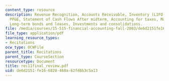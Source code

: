 ```yaml
---
content_type: resource
description: Revenue Recognition, Accounts Receivable, Inventory (LIFO vs. FIFO),
  PP&E, Statement of Cash Flows After midterm, Accounting for taxes, Marketable securities,
  Long-term bonds and leases, Investments and consolidations.
file: /media/courses/15-515-financial-accounting-fall-2003/de6d2151fe166828460a62fd6b3c5a13_rec11final_review.pdf
file_type: application/pdf
learning_resource_types:
- Recitations
ocw_type: OCWFile
parent_title: Recitations
parent_type: CourseSection
resourcetype: Document
title: rec11final_review.pdf
uid: de6d2151-fe16-6828-460a-62fd6b3c5a13
---
```

